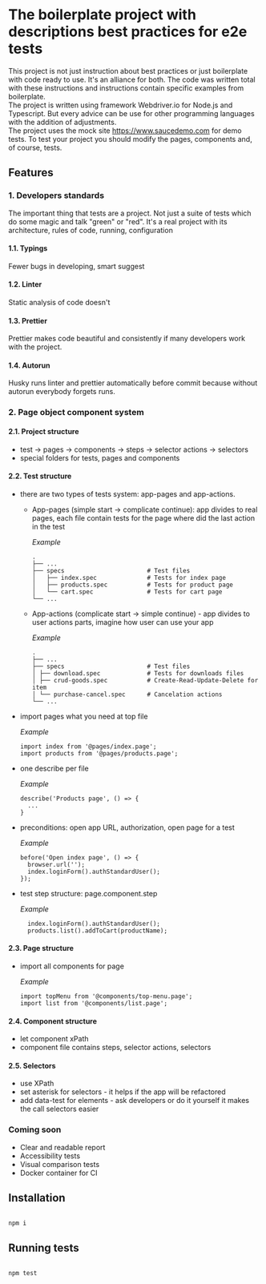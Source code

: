 # The boilerplate project with descriptions best practices for e2e tests

This project is not just instruction about best practices or just boilerplate with code ready to use. It's an alliance for both. The code was written total with these instructions and instructions contain specific examples from boilerplate.  
The project is written using framework Webdriver.io for Node.js and Typescript. But every advice can be use for other programming languages with the addition of adjustments.  
The project uses the mock site https://www.saucedemo.com for demo tests. To test your project you should modify the pages, components and, of course, tests.

## Features

### 1. Developers standards

The important thing that tests are a project. Not just a suite of tests which do some magic and talk "green" or "red". It's a real project with its architecture, rules of code, running, configuration

#### 1.1. Typings

Fewer bugs in developing, smart suggest

#### 1.2. Linter

Static analysis of code doesn't

#### 1.3. Prettier

Prettier makes code beautiful and consistently if many developers work with the project.

#### 1.4. Autorun

Husky runs linter and prettier automatically before commit because without autorun everybody forgets runs.

### 2. Page object component system

#### 2.1. Project structure

- test -> pages -> components -> steps -> selector actions -> selectors
- special folders for tests, pages and components

#### 2.2. Test structure

- there are two types of tests system: app-pages and app-actions.

  - App-pages (simple start -> complicate continue): app divides to real pages, each file contain tests for the page where did the last action in the test

    _Example_

    ```
    .
    ├── ...
    ├── specs                       # Test files
    │   ├── index.spec              # Tests for index page
    │   ├── products.spec           # Tests for product page
    │   └── cart.spec               # Tests for cart page
    └── ...
    ```

  - App-actions (complicate start -> simple continue) - app divides to user actions parts, imagine how user can use your app

    _Example_

    ```
    .
    ├── ...
    ├── specs                       # Test files
    │ ├── download.spec             # Tests for downloads files
    │ ├── crud-goods.spec           # Create-Read-Update-Delete for item
    │ └── purchase-cancel.spec      # Cancelation actions
    └── ...

    ```

- import pages what you need at top file

  _Example_

  ```
  import index from '@pages/index.page';
  import products from '@pages/products.page';
  ```

- one describe per file

  _Example_

  ```
  describe('Products page', () => {
    ...
  }
  ```

- preconditions: open app URL, authorization, open page for a test

  _Example_

  ```
  before('Open index page', () => {
    browser.url('');
    index.loginForm().authStandardUser();
  });
  ```

- test step structure: page.component.step

  _Example_

  ```
    index.loginForm().authStandardUser();
    products.list().addToCart(productName);
  ```

#### 2.3. Page structure

- import all components for page

  _Example_

  ```
  import topMenu from '@components/top-menu.page';
  import list from '@components/list.page';
  ```

#### 2.4. Component structure

- let component xPath
- component file contains steps, selector actions, selectors

#### 2.5. Selectors

- use XPath
- set asterisk for selectors - it helps if the app will be refactored
- add data-test for elements - ask developers or do it yourself it makes the call selectors easier

### Coming soon

- Clear and readable report
- Accessibility tests
- Visual comparison tests
- Docker container for CI

## Installation

```

npm i

```

## Running tests

```

npm test

```
